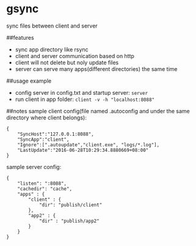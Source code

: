 # gsync

sync files between client and server

##features

- sync app directory like rsync
- client and server communication based on http
- client will not delete but noly update files
- server can serve many apps(different directories) the same time

##usage example

- config server in config.txt and startup server: `server`
- run client in app folder: `client -v -h "localhost:8088"`

##notes
sample client config(file named .autoconfig and  under the same directory where client belongs):
```
{
	"SyncHost":"127.0.0.1:8088",
	"SyncApp":"client",
	"Ignore":[".autoupdate","client.exe", "logs/*.log"],
	"LastUpdate":"2016-06-28T10:29:34.8880669+08:00"
}
```
   

sample server config:
```
{
    "listen": ":8088",
    "cachedir": "cache",
    "apps" : {
        "client" : {
            "dir": "publish/client"
        },
        "app2" : {
            "dir" : "publish/app2"
        }
    }
}
```
